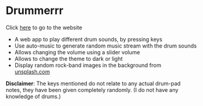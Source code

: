 # Drummerrr
Click [here](https://japsimar02.github.io/Drummerrr/) to go to the website
- A web app to play different drum sounds, by pressing keys
- Use auto-music to generate random music stream with the drum sounds
- Allows changing the volume using a slider volume
- Allows to change the theme to dark or light
- Display random rock-band images in the background from [unsplash.com](https://unsplash.com/)


**Disclaimer**: 
The keys mentioned do not relate to any actual drum-pad notes, they have been given completely randomly. 
(I do not have any knowledge of drums.)
